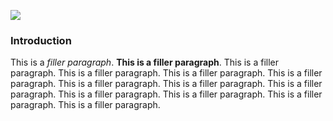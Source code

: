 <a href="https://www.juncture-digital.org"><img src="https://juncture-digital.github.io/juncture/static/images/ve-button.png"></a>

<param ve-config 
title="Madder"    
source-image="https://upload.wikimedia.org/wikipedia/commons/2/2c/Field_Madder_%28984153920%29.jpg"   
banner="https://upload.wikimedia.org/wikipedia/commons/2/2c/Field_Madder_%28984153920%29.jpg" 
height=100
author="Emily Hughes, Moira Newman, and Lois Nguyen"
layout="vertical">

### Introduction

This is a *filler paragraph*. **This is a filler paragraph**. This is a filler paragraph. This is a filler paragraph. This is a filler paragraph. This is a filler paragraph. This is a filler paragraph. This is a filler paragraph. This is a filler paragraph. This is a filler paragraph. This is a filler paragraph. This is a filler paragraph. This is a filler paragraph.
<param ve-image
	   src="wc:Fragaria_vesca_(41503723130).jpg"
	   caption="This is an image of a strawberry, also called *Fragaria x ananassa*.">
<param ve-image
	   src="wc:Strawberry_poison_dart_frog_(70539).jpg"
	   caption="This is a strawberry poison dart frog.">
<param ve-image
	   src="wc:Strawberry_on_white_background.jpg"
	   caption="This is a typical strawberry.">


